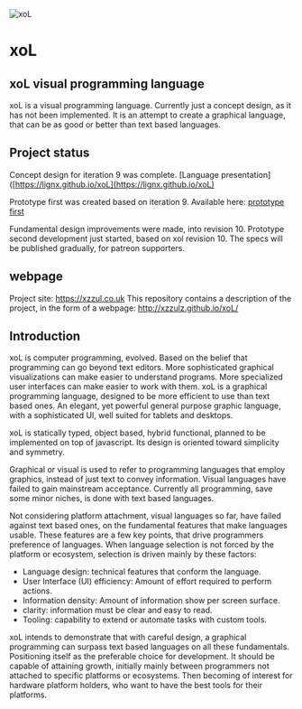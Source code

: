 ![xoL](https://lignx.github.io/xoL/img/xol01.svg)

# xoL

## xoL visual programming language

xoL is a visual programming language. Currently just a concept design, as it has not been implemented. It is an attempt to create a graphical language, that can be as good or better than text based languages.

## Project status

Concept design for iteration 9 was complete. [Language presentation]([https://lignx.github.io/xoL](https://lignx.github.io/xoL)

Prototype first was created based on iteration 9. Available here: [prototype first](https://lignx.github.io/xra9)

Fundamental design improvements were made, into revision 10. Prototype second development just started, based on xol revision 10. The specs will be published gradually, for patreon supporters.

## webpage

Project site: https://xzzul.co.uk
This repository contains a description of the project, in the form of a webpage: http://xzzulz.github.io/xoL/

## Introduction

xoL is computer programming, evolved. Based on the belief that programming can go beyond text editors. More sophisticated graphical visualizations can make easier to understand programs. More specialized user interfaces can make easier to work with them. xoL is a graphical programming language, designed to be more efficient to use than text based ones. An elegant, yet powerful general purpose graphic language, with a sophisticated UI, well suited for tablets and desktops.

xoL is statically typed, object based, hybrid functional, planned to be implemented on top of javascript. Its design is oriented toward simplicity and symmetry.

Graphical or visual is used to refer to programming languages that employ graphics, instead of just text to convey information. Visual languages have failed to gain mainstream acceptance. Currently all programming, save some minor niches, is done with text based languages.

Not considering platform attachment, visual languages so far, have failed against text based ones, on the fundamental features that make languages usable. These features are a few key points, that drive programmers preference of languages. When language selection is not forced by the platform or ecosystem, selection is driven mainly by these factors:

* Language design: technical features that conform the language.
* User Interface (UI) efficiency: Amount of effort required to perform actions.
* Information density: Amount of information show per screen surface.
* clarity: information must be clear and easy to read.
* Tooling: capability to extend or automate tasks with custom tools.

xoL intends to demonstrate that with careful design, a graphical programming can surpass text based languages on all these fundamentals. Positioning itself as the preferable choice for development. It should be capable of attaining growth, initially mainly between programmers not attached to specific platforms or ecosystems. Then becoming of interest for hardware platform holders, who want to have the best tools for their platforms.
